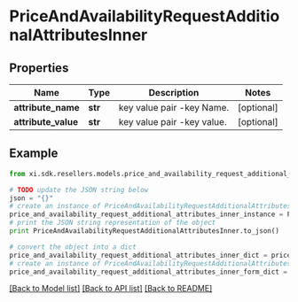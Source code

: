 # PriceAndAvailabilityRequestAdditionalAttributesInner


## Properties

Name | Type | Description | Notes
------------ | ------------- | ------------- | -------------
**attribute_name** | **str** | key value pair -key Name. | [optional] 
**attribute_value** | **str** | key value pair -key value. | [optional] 

## Example

```python
from xi.sdk.resellers.models.price_and_availability_request_additional_attributes_inner import PriceAndAvailabilityRequestAdditionalAttributesInner

# TODO update the JSON string below
json = "{}"
# create an instance of PriceAndAvailabilityRequestAdditionalAttributesInner from a JSON string
price_and_availability_request_additional_attributes_inner_instance = PriceAndAvailabilityRequestAdditionalAttributesInner.from_json(json)
# print the JSON string representation of the object
print PriceAndAvailabilityRequestAdditionalAttributesInner.to_json()

# convert the object into a dict
price_and_availability_request_additional_attributes_inner_dict = price_and_availability_request_additional_attributes_inner_instance.to_dict()
# create an instance of PriceAndAvailabilityRequestAdditionalAttributesInner from a dict
price_and_availability_request_additional_attributes_inner_form_dict = price_and_availability_request_additional_attributes_inner.from_dict(price_and_availability_request_additional_attributes_inner_dict)
```
[[Back to Model list]](../README.md#documentation-for-models) [[Back to API list]](../README.md#documentation-for-api-endpoints) [[Back to README]](../README.md)



